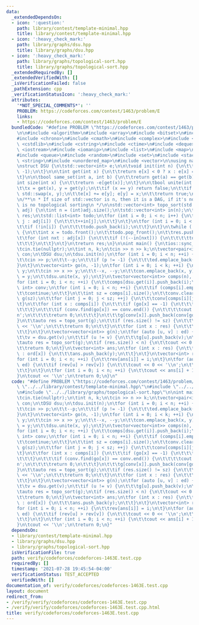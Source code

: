 ```yaml
---
data:
  _extendedDependsOn:
  - icon: ':question:'
    path: library/contest/template-minimal.hpp
    title: library/contest/template-minimal.hpp
  - icon: ':heavy_check_mark:'
    path: library/graphs/dsu.hpp
    title: library/graphs/dsu.hpp
  - icon: ':heavy_check_mark:'
    path: library/graphs/topological-sort.hpp
    title: library/graphs/topological-sort.hpp
  _extendedRequiredBy: []
  _extendedVerifiedWith: []
  _isVerificationFailed: false
  _pathExtension: cpp
  _verificationStatusIcon: ':heavy_check_mark:'
  attributes:
    '*NOT_SPECIAL_COMMENTS*': ''
    PROBLEM: https://codeforces.com/contest/1463/problem/E
    links:
    - https://codeforces.com/contest/1463/problem/E
  bundledCode: "#define PROBLEM \"https://codeforces.com/contest/1463/problem/E\"\n\
    \n\n#include <algorithm>\n#include <array>\n#include <bitset>\n#include <cassert>\n\
    #include <chrono>\n#include <cmath>\n#include <complex>\n#include <cstdio>\n#include\
    \ <cstdlib>\n#include <cstring>\n#include <ctime>\n#include <deque>\n#include\
    \ <iostream>\n#include <iomanip>\n#include <list>\n#include <map>\n#include <numeric>\n\
    #include <queue>\n#include <random>\n#include <set>\n#include <stack>\n#include\
    \ <string>\n#include <unordered_map>\n#include <vector>\n\nusing namespace std;\n\
    \nstruct DSU {\n\tstd::vector<int> e;\n\n\tvoid init(int n) {\n\t\te = std::vector<int>(n,\
    \ -1);\n\t}\n\n\tint get(int x) {\n\t\treturn e[x] < 0 ? x : e[x] = get(e[x]);\n\
    \t}\n\n\tbool same_set(int a, int b) {\n\t\treturn get(a) == get(b);\n\t}\n\n\t\
    int size(int x) {\n\t\treturn -e[get(x)];\n\t}\n\n\tbool unite(int x, int y) {\n\
    \t\tx = get(x), y = get(y);\n\t\tif (x == y) return false;\n\t\tif (e[x] > e[y])\
    \ std::swap(x, y);\n\t\te[x] += e[y]; e[y] = x;\n\t\treturn true;\n\t}\n};\n\n\
    \n/**\n * If size of std::vector is n, then it is a DAG, if it's not n, then there\
    \ is no topological sorting\n */\n\nstd::vector<int> topo_sort(std::vector<std::vector<int>>\
    \ adj) {\n\tint n = (int)adj.size();\n\tstd::vector<int> in(n);\n\tstd::vector<int>\
    \ res;\n\tstd::list<int> todo;\n\tfor (int i = 0; i < n; i++) {\n\t\tfor (int\
    \ j : adj[i]) {\n\t\t\t++in[j];\n\t\t}\n\t}\n\tfor (int i = 0; i < n; i++) {\n\
    \t\tif (!in[i]) {\n\t\t\ttodo.push_back(i);\n\t\t}\n\t}\n\twhile (!todo.empty())\
    \ {\n\t\tint x = todo.front();\n\t\ttodo.pop_front();\n\t\tres.push_back(x);\n\
    \t\tfor (int nxt : adj[x]) {\n\t\t\tif (!(--in[nxt])) {\n\t\t\t\ttodo.push_back(nxt);\n\
    \t\t\t}\n\t\t}\n\t}\n\treturn res;\n}\n\nint main() {\n\tios::sync_with_stdio(false);\n\
    \tcin.tie(nullptr);\n\tint n, k;\n\tcin >> n >> k;\n\tvector<pair<int, int>> ed,\
    \ con;\n\tDSU dsu;\n\tdsu.init(n);\n\tfor (int i = 0; i < n; ++i) {\n\t\tint p;\n\
    \t\tcin >> p;\n\t\t--p;\n\t\tif (p != -1) {\n\t\t\ted.emplace_back(p, i);\n\t\t\
    }\n\t}\n\tvector<int> go(n, -1);\n\tfor (int i = 0; i < k; ++i) {\n\t\tint x,\
    \ y;\n\t\tcin >> x >> y;\n\t\t--x, --y;\n\t\tcon.emplace_back(x, y);\n\t\tgo[x]\
    \ = y;\n\t\tdsu.unite(x, y);\n\t}\n\tvector<vector<int>> comps(n), ord(n);\n\t\
    for (int i = 0; i < n; ++i) {\n\t\tcomps[dsu.get(i)].push_back(i);\n\t}\n\tmap<int,\
    \ int> conv;\n\tfor (int i = 0; i < n; ++i) {\n\t\tif (comps[i].empty()) {\n\t\
    \t\tcontinue;\n\t\t}\n\t\tint sz = comps[i].size();\n\t\tconv.clear();\n\t\tvector<vector<int>>\
    \ g(sz);\n\t\tfor (int j = 0; j < sz; ++j) {\n\t\t\tconv[comps[i][j]] = j;\n\t\
    \t}\n\t\tfor (int x : comps[i]) {\n\t\t\tif (go[x] == -1) {\n\t\t\t\tcontinue;\n\
    \t\t\t}\n\t\t\tif (conv.find(go[x]) == conv.end()) {\n\t\t\t\tcout << -1 << '\\\
    n';\n\t\t\t\treturn 0;\n\t\t\t}\n\t\t\tg[conv[x]].push_back(conv[go[x]]);\n\t\t\
    }\n\t\tauto res = topo_sort(g);\n\t\tif (res.size() != sz) {\n\t\t\tcout << 0\
    \ << '\\n';\n\t\t\treturn 0;\n\t\t}\n\t\tfor (int x : res) {\n\t\t\tord[i].push_back(comps[i][x]);\n\
    \t\t}\n\t}\n\tvector<vector<int>> g(n);\n\tfor (auto [u, v] : ed) {\n\t\tu = dsu.get(u);\n\
    \t\tv = dsu.get(v);\n\t\tif (u != v) {\n\t\t\tg[u].push_back(v);\n\t\t}\n\t}\n\
    \tauto res = topo_sort(g);\n\tif (res.size() < n) {\n\t\tcout << 0 << '\\n';\n\
    \t\treturn 0;\n\t}\n\tvector<int> ans;\n\tfor (int x : res) {\n\t\tfor (int y\
    \ : ord[x]) {\n\t\t\tans.push_back(y);\n\t\t}\n\t}\n\tvector<int> rev(n);\n\t\
    for (int i = 0; i < n; ++i) {\n\t\trev[ans[i]] = i;\n\t}\n\tfor (auto [u, v] :\
    \ ed) {\n\t\tif (rev[u] > rev[v]) {\n\t\t\tcout << 0 << '\\n';\n\t\t\treturn 0;\n\
    \t\t}\n\t}\n\tfor (int i = 0; i < n; ++i) {\n\t\tcout << ans[i] + 1 << ' ';\n\t\
    }\n\tcout << '\\n';\n\treturn 0;\n}\n"
  code: "#define PROBLEM \"https://codeforces.com/contest/1463/problem/E\"\n\n#include\
    \ \"../../library/contest/template-minimal.hpp\"\n#include \"../../library/graphs/dsu.hpp\"\
    \n#include \"../../library/graphs/topological-sort.hpp\"\n\nint main() {\n\tios::sync_with_stdio(false);\n\
    \tcin.tie(nullptr);\n\tint n, k;\n\tcin >> n >> k;\n\tvector<pair<int, int>> ed,\
    \ con;\n\tDSU dsu;\n\tdsu.init(n);\n\tfor (int i = 0; i < n; ++i) {\n\t\tint p;\n\
    \t\tcin >> p;\n\t\t--p;\n\t\tif (p != -1) {\n\t\t\ted.emplace_back(p, i);\n\t\t\
    }\n\t}\n\tvector<int> go(n, -1);\n\tfor (int i = 0; i < k; ++i) {\n\t\tint x,\
    \ y;\n\t\tcin >> x >> y;\n\t\t--x, --y;\n\t\tcon.emplace_back(x, y);\n\t\tgo[x]\
    \ = y;\n\t\tdsu.unite(x, y);\n\t}\n\tvector<vector<int>> comps(n), ord(n);\n\t\
    for (int i = 0; i < n; ++i) {\n\t\tcomps[dsu.get(i)].push_back(i);\n\t}\n\tmap<int,\
    \ int> conv;\n\tfor (int i = 0; i < n; ++i) {\n\t\tif (comps[i].empty()) {\n\t\
    \t\tcontinue;\n\t\t}\n\t\tint sz = comps[i].size();\n\t\tconv.clear();\n\t\tvector<vector<int>>\
    \ g(sz);\n\t\tfor (int j = 0; j < sz; ++j) {\n\t\t\tconv[comps[i][j]] = j;\n\t\
    \t}\n\t\tfor (int x : comps[i]) {\n\t\t\tif (go[x] == -1) {\n\t\t\t\tcontinue;\n\
    \t\t\t}\n\t\t\tif (conv.find(go[x]) == conv.end()) {\n\t\t\t\tcout << -1 << '\\\
    n';\n\t\t\t\treturn 0;\n\t\t\t}\n\t\t\tg[conv[x]].push_back(conv[go[x]]);\n\t\t\
    }\n\t\tauto res = topo_sort(g);\n\t\tif (res.size() != sz) {\n\t\t\tcout << 0\
    \ << '\\n';\n\t\t\treturn 0;\n\t\t}\n\t\tfor (int x : res) {\n\t\t\tord[i].push_back(comps[i][x]);\n\
    \t\t}\n\t}\n\tvector<vector<int>> g(n);\n\tfor (auto [u, v] : ed) {\n\t\tu = dsu.get(u);\n\
    \t\tv = dsu.get(v);\n\t\tif (u != v) {\n\t\t\tg[u].push_back(v);\n\t\t}\n\t}\n\
    \tauto res = topo_sort(g);\n\tif (res.size() < n) {\n\t\tcout << 0 << '\\n';\n\
    \t\treturn 0;\n\t}\n\tvector<int> ans;\n\tfor (int x : res) {\n\t\tfor (int y\
    \ : ord[x]) {\n\t\t\tans.push_back(y);\n\t\t}\n\t}\n\tvector<int> rev(n);\n\t\
    for (int i = 0; i < n; ++i) {\n\t\trev[ans[i]] = i;\n\t}\n\tfor (auto [u, v] :\
    \ ed) {\n\t\tif (rev[u] > rev[v]) {\n\t\t\tcout << 0 << '\\n';\n\t\t\treturn 0;\n\
    \t\t}\n\t}\n\tfor (int i = 0; i < n; ++i) {\n\t\tcout << ans[i] + 1 << ' ';\n\t\
    }\n\tcout << '\\n';\n\treturn 0;\n}"
  dependsOn:
  - library/contest/template-minimal.hpp
  - library/graphs/dsu.hpp
  - library/graphs/topological-sort.hpp
  isVerificationFile: true
  path: verify/codeforces/codeforces-1463E.test.cpp
  requiredBy: []
  timestamp: '2021-07-28 19:45:54-04:00'
  verificationStatus: TEST_ACCEPTED
  verifiedWith: []
documentation_of: verify/codeforces/codeforces-1463E.test.cpp
layout: document
redirect_from:
- /verify/verify/codeforces/codeforces-1463E.test.cpp
- /verify/verify/codeforces/codeforces-1463E.test.cpp.html
title: verify/codeforces/codeforces-1463E.test.cpp
---
```

